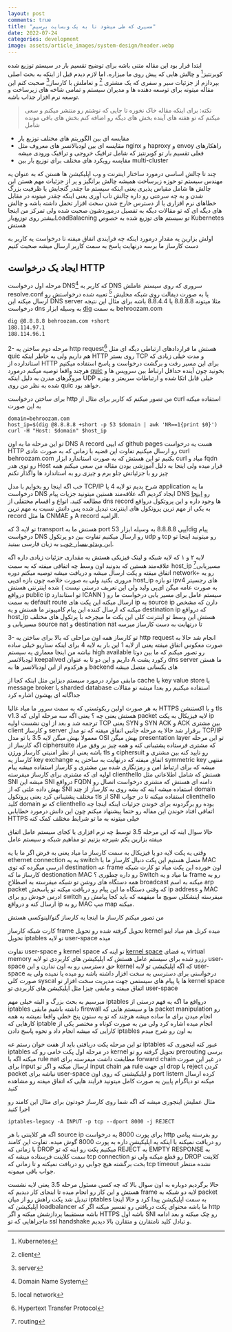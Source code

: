 ```yaml
---
layout: post
comments: true
title: "مسیری که طی میشود تا به یک وبسایت برسیم"
date: 2022-07-24
categories: development
image: assets/article_images/system-design/header.webp
---
```


ابتدا قرار بود این مقاله متنی باشه برای توضیح تقسیم بار در سیستم توزیع شده کوبرنتیز[^1] و چالش هایی که پیش روی ما میزاره.
اما لازم دیدم قبل از اینکه به بحث اصلی بپردازم از جزئیات سیر و سفری که یک مشتری [^2] و تعاملش با کارساز[^3] صحبت کنم
این مقاله میتونه برای توسعه دهنده ها و مدیران سیستم و تمامی شاخه های زیرساخت و توسعه نرم افزار جذاب باشه.

> نکته: برای اینکه مقاله خاک نخوره تا جایی که نوشتم رو منتشر میکنم و سعی میکنم که تو هفته های آینده بخش های دیگه رو اضافه کنم
بخش های باقی مونده شامل
* مقایسه ای بین الگوریتم های مختلف توزیع بار
* مقایسه ای بین لودبالانسر های معروف مثل nginx و haproxy و envoy راهکارهای فعلی تقسیم بار تو کوبرنتیز که شامل ترافیک خروجی و ترافیک ورودی میشه
* مقایسه رویکرد های مختلف برای توزیع بار بین multi-cluster

چند تا چالش اساسی درمورد ساختار اینترنت و وب اپلیکیشن ها هستن که به عنوان یه مهندس سیستم تو حوزه زیرساخت همیشه چالش برانگیز و پر از جزئیات مهم هستن
این چالش ها شامل مقیاس پذیری یعنی اینکه سیستم ما چقدر گنجایش یا ظرفیت بزرگ شدن و به چه سرعتی رو داره
چالش تاب آوری یعنی اینکه چقدر میتونه در مقابل خطاهای نرم افزاری یا از دسترس خارج شدن سخت افزار تحمل داشته باشه
و چالش های دیگه ای که تو مقالات دیگه به تفصیل درموردشون صحبت شده
ولی تمرکز من اینجا بیشتر روی توزیع‌بارLoadBalacning تو سیستم های توزیع شده به خصوص Kubernetes هستش

اولش بزارین یه مقدار درمورد اینکه چه فرایندی اتفاق میفته تا درخواست یه کاربر به دست کارساز ما برسه درنهایت پاسخ به سمت کاربر ارسال میشه صحبت کنیم


## ایجاد یک درخواست HTTP
مرحله اول درخواست D‌NS[^4] که کاربر به DNS  سروری که روی سیستم عاملش resolve.conf یا به صورت دیفالت روی شبکه محلیش [^5] تعبیه شده درخواستش رو ارسال میکنه این DNS server مثلا میتونه 8.8.8.8 یا 8.8.4.4 باشه برای مثال این نتیجه درخواست dns به وسیله ابزار [dig](https://linux.die.net/man/1/dig) به سمت behroozam.com

```bash
dig @8.8.8.8 behroozam.com +short
188.114.97.1
188.114.96.1
```

2- مرحله دوم ساختن یه http request[^6] هستش
ما قراردادهای ارتباطی دیگه ای مثل quic هم داریم ولی به خاطر اینکه HTTP روی بستر TCP و مدت خیلی زیادی که استاندارده از HTTP برای این مسیر رفت و برگشت درخواست و پاسخ استفاده میکنیم هرچند واقعا توصیه میکنم درمورد [quic](https://www.chromium.org/quic/) بخونید چون آینده حداقل ارتباط بین سرویس ها و مروگرهای مدرن به دلیل اینکه UDP خیلی قابل اتکا شده و ارتباطات سریعتر و بهتره شده به نظر من روی quic خواهد بود.

برای ساختن درخواست http من تصور میکنم که کاربر برای مثال از curl استفاده میکنه به این صورت
```
domain=behroozam.com
host_ip=$(dig @8.8.8.8 +short -p 53 $domain | awk 'NR==1{print $0}')
curl -H "Host: $domain" $host_ip
```

تو این مرحله ما به اون DNS A record که ایپی github pages هست یه درخواست HTTP رو ارسال میکنیم تفاوت این قضیه با زمانی که به صورت عادی curl behroozam.com بکنیم تو این هستش که به صورت استاندارد ابزار curl میاد و fqdn رو توی هدر Host قرار میده ولی اینجا به دلیل آموزشی بودن مقاله من سعی میکنم همه چیز رو با جزئیاتش جلو برم و چیزی رو به استاندارد ها واگذار نکنم

خب اگه اینجا رو بخوایم با مدل TCP/IP شرح بدیم تو لایه 4 یا application ما یه درخواست DNS ایجاد کردیم
 اگه علاقه‌مند هستین میتونید جزیات پیام DNS رو [اینجا](https://cabulous.medium.com/dns-message-how-to-read-query-and-response-message-cfebcb4fe817) مطالعه کنید. انواع و اقسام مختفلی از dns record ها  وجود داره و این پروتکول درواقع به یکی از مهم ترین پروتکول های اینترنت تبدیل شده پس دانش نسبت به مهم ترین record ها مثل CNMAE و A record الزامیه.

 تو لایه 3 که transport هستش ما به port 53 آیپی 8.8.8.8 به وسیله ابزارdig  پیام درخواست DNS  رو ارسال میکنیم
تفاوت بین دو پرتکول udp و tcp رو میتونید  اینجا تو [این ویدئو بسیار خوب](https://www.youtube.com/watch?v=cr_FO50y1EI&ab_channel=4rahecomputer) به زبان فارسی ببینید.

لایه ۲ و ۱ که لایه شبکه و لینک فیزیکی هستش یه مقداری جزئیات زیادی داره اگه علاقه‌مند هستین که بدونید اون وسط چه اتفاقی میفته که به سمت host_ip مسیریابی[^7] اتفاق میفته و پکت ارسال میشه و دریافت میشه توصیه میکنم دوره network+ رو یه مروری بکنید ولی به صورت خلاصه چون بازه ای‌پی host_ip تو بازه ipv4 های رجسیتر شده اینترنتی هستش ( به صورت عامه میگن ای‌پی ولید ولی این تعریف درستی نیست درواقع  public ip  تو استاندارد ICANN )
 سیستم عامل برای مسیر یابی درخواست ما رو به سمت default route ارسال میکنه این پکت های ip یه source ip دارن که مشخص میکنه که ارسال کننده این پیام کامپیوتر ما هستش و یه destination ip که درواقع host_ip هستش
این وسط تو اینترنت کلی این پکت ما میچرخه با پرتکول های مختلف مسیریابی و source nat  و destination nat تا درنهایت به دست کارساز میرسه

 3- تو کارساز همه اون مراحلی که بالا برای ساختن یه http request انجام شد حالا به صورت معکوس اتفاق میفته یعنی از لایه 1 این بار به لایه 4
برای اینکه سناریو خیلی ساده نباشه من اینجا  معماری یه سیستم high available رو تصور میکنم که ما بین دوتا لودبالانسر keepalived داریم و این دو تا به عنوان A رکورد پشت dns server ما هستن و هرکدوم از این لودبالانسر ها به backend های یکسانی متصل میشه

مابقی موارد درمورد سیستم دیزاین مثل اینکه کجا از cache یا key value store یا message broker یا sharded database استفاده میکنیم رو بعدا میشه تو مقالات جداگانه ای بهشون اشاره کرد

به هر صورت اولین ریکوئستی که به سمت سرور ما میاد غالبا HTTPS و با اکستنشن tls v1.3 هستش یعنی چه ؟
یعنی اگه سه مرحله اولی که packet لایه فیزیکال به پکت ip ترجمه شد و بعد از اون نشست اولیه TCP یعنی SYN و SYN ACK و ACK بین مشتری client و کارساز server برقرار شد
حالا یه مرحله جانبی اتفاق میفته که تو مدل TCP/IP معمولا بهش میگن لایه 3.5 یا تو مدل OSI بهش میگن presentation layer
تو این مرحله اگه کارساز از ciphersuite که مشتری فرستاده پشتیبانی کنه و همه چیز بر وفق مراد باشه یعنی از نظر امنیتی کارساز ورژن tls و ciphersuit رو تایید کنه بین مشتری و کارساز یه key exchange اتفاق میفته که درنهایت به ساختن یه symmetric key منتهی میشه که برای ارتباط امن و رمزنگاری شده بین مشتری و کارساز استفاده میشه
پیام اولیه ای که مشتری برای کارساز میفرسته clienthello هستش که شامل اطلاعاتی مثل SNI میشه
این SNI درواقع FQDN دامنه ای هستش که مشتری درخواست اتصال رو بهش داده
علتی که از SNI استفاده میشه اینه که بشه روی یه کارساز از چند domain مختلف پشتیبانی کرد یعنی پروتکول tls از SNI استفاده میکنه تا در جواب clienthello کلید domain که تو clienthello بوده رو برگردونه
برای خوندن جزئیات اینکه اینجا چه اتفاقی افتاد خوندن این مقاله رو حتما پیشنهاد میکنم چون این دانش درمورد خطایابی HTTPS خیلی میتونه به ما تو شرایط مختلف کمک کنه

حالا سوال اینه که این مرحله 3.5 توسط چه نرم افزاری یا کجای سیستم عامل اتفاق میفته
بزارین یکم شیرجه بزنیم تو مفاهیم شبکه و سیستم عامل

وقتی یه پکت لایه دو یا فیزیکال به سمت کارساز ما میاد یعنی به فرض اگر ما با یه ethernet connection به یه switch متصل هستیم این پکت دنبال کارساز ما با MAC ادرسی میگرده که توی destination عه frame اون خورده
این پکت میاد تو کارت شبکه کارساز ما که destionation MAC رو داره
چطوری ؟
Switch ما میاد و یه frame رو به همه دستگاه های روشن تو شبکه میفرسته به اصطلاح broadcast میکنه به اسم arp packet که وقتی دستگاه ما این پیام رو دریافت میکنه تو پاسخش ip address و MAC ادرس خودش رو برای switch میفرسته اینشکلی سویچ ما میفهمه که باید کجا پیامش رو ارسال کنه و درواقع ip رو به MAC مپ map میکنه.

من تصور میکنم کارساز ما اینجا یه کارساز گنو/لینوکسی هستش

کارت شبکه کارساز frame تحویل گرفته شده رو تحویل kernel میده کرنل هم میاد اینو تحویل iptables تو لایه user-space میده

تفاوت user-space و kernel space تو اینه که [kernel space](https://en.wikipedia.org/wiki/User_space_and_kernel_space) یه فضای virtual memory رزرو شده برای سیستم عامل هستش که اپلیکیشن های کاربردی تو لایه user-space حق دسترسی رو به اون ندارن و این kernel که اگه اپلیکیشی تو لایه user-space درخواستی برای دسترسی به سخت افزار داشته باشه رو میده یا نمیده
ولی به صورت کلی syscal ها یا پیام های سیستمی جهت مدیریت سخت افزار تو kernel space اتفاق میفته و مابقی چیزا مثل اپلیکیشن های کاربردی تو user-space

میرسیم به بحث بزرگ و البته خیلی مهم iptables
درواقع ما اگه یه فهم درستی از iptables داشته باشیم مابقی firewall ها و سیستم هایی که packet manipulation رو انجام میدن برای ما ساده میشه هرچند که تو یه ستون پنج خطی واقعا نمیشه به همه کارهایی که iptable انجام میده اشاره کرد ولی من به صورت کوتاه و مختصر یکی از کارایی که میشه انجام داد و نحوه پاسخ دادن iptables به اون رو شرح میدم

تو این مرحله پکت دریافتی باید از هفت خوان رستم عه iptables عبور کنه اینجوری که iptables در مرحله اول پکت خامی رو که kernel تحویل گرفته رو تو prerouting برسی میکنه اگه با rule nat مطابقت داشت میفرسته برای forward chain در غیر این صورت برای input ارسال میکنه و اگر تو input chain هم rule ای جهت drop یا reject کردن packet نباشه برای user-space و اپلیکیشنی که روی اون port listern کرده ارسال میکنه تو دیاگرام پایین به صورت کامل میتونید فرایند هایی که اتفاق میفته رو مشاهده کنید

مثال عملیش اینجوری میشه که اگه شما روی کارساز خودتون برای مثال این کامند رو اجرا کنید

```
iptables-legacy -A INPUT -p tcp --dport 8000 -j REJECT

```
اگه  هر کلاینتی با هر source ip برای پورت 8000 یه درخواست http رو بفرسته پیامی رو دریافت نمیکنه با اینکه یه اپلیکیشن داره به پورت  8000 گوش میده.
تفاوت این کامند با زمانی که DROP میکنیم پکت رو اینه که تو REJECT یه EMPTY RESPONSE به سمت کلاینت فرستاده میشه که tcp connection رو قطع میکنه ولی تو DROP کلاینت بخت برگشته هیچ جوابی رو دریافت نمیکنه و تا زمانی که tcp timeout نشده منتظر جواب باقی میمونه.

حالا برگردیم دوباره به اون سوال بالا که چه کسی مسئول مرحله 3.5 یعنی لایه نشست هستش و این کار رو انجام میده
تا اینجای کار دیدیم که frame لایه دو شبکه به packet تبدیل شد
پکت راهش رو از میان iptables به سمت اپلیکیشن پیدا کرد و حالا اینجا اپلیکیشن که loadbalancer ما باشه محتوای پکت دریافتی رو تفسیر میکنه اگر که http باشه مستقیما پردازشش میکنه و اگر HTTPS باشه اول SNI رو چک میکنه و بعد ادامه ماجراهایی که تو ssl handshake و تبادل کلید نامتقارن و متقارن بالا دیدیم.

[^1]: Kubernetes
[^2]: client
[^3]: server
[^4]: Domain Name System
[^5]: local network
[^6]: Hypertext Transfer Protocol
[^7]: routing
